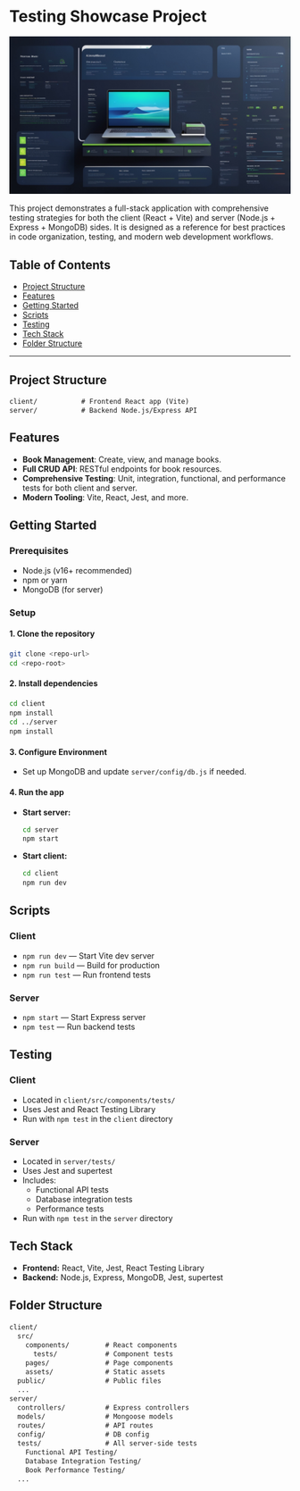# Testing Showcase Project

![Banner](./images/Test.jpg)  

This project demonstrates a full-stack application with comprehensive testing strategies for both the client (React + Vite) and server (Node.js + Express + MongoDB) sides. It is designed as a reference for best practices in code organization, testing, and modern web development workflows.

## Table of Contents
- [Project Structure](#project-structure)
- [Features](#features)
- [Getting Started](#getting-started)
- [Scripts](#scripts)
- [Testing](#testing)
- [Tech Stack](#tech-stack)
- [Folder Structure](#folder-structure)

---

## Project Structure

```
client/           # Frontend React app (Vite)
server/           # Backend Node.js/Express API
```

## Features
- **Book Management**: Create, view, and manage books.
- **Full CRUD API**: RESTful endpoints for book resources.
- **Comprehensive Testing**: Unit, integration, functional, and performance tests for both client and server.
- **Modern Tooling**: Vite, React, Jest, and more.

## Getting Started

### Prerequisites
- Node.js (v16+ recommended)
- npm or yarn
- MongoDB (for server)

### Setup

#### 1. Clone the repository
```sh
git clone <repo-url>
cd <repo-root>
```

#### 2. Install dependencies
```sh
cd client
npm install
cd ../server
npm install
```

#### 3. Configure Environment
- Set up MongoDB and update `server/config/db.js` if needed.

#### 4. Run the app
- **Start server:**
  ```sh
  cd server
  npm start
  ```
- **Start client:**
  ```sh
  cd client
  npm run dev
  ```

## Scripts

### Client
- `npm run dev` — Start Vite dev server
- `npm run build` — Build for production
- `npm run test` — Run frontend tests

### Server
- `npm start` — Start Express server
- `npm test` — Run backend tests

## Testing

### Client
- Located in `client/src/components/tests/`
- Uses Jest and React Testing Library
- Run with `npm test` in the `client` directory

### Server
- Located in `server/tests/`
- Uses Jest and supertest
- Includes:
  - Functional API tests
  - Database integration tests
  - Performance tests
- Run with `npm test` in the `server` directory

## Tech Stack
- **Frontend:** React, Vite, Jest, React Testing Library
- **Backend:** Node.js, Express, MongoDB, Jest, supertest

## Folder Structure

```
client/
  src/
    components/         # React components
      tests/            # Component tests
    pages/              # Page components
    assets/             # Static assets
  public/               # Public files
  ...
server/
  controllers/          # Express controllers
  models/               # Mongoose models
  routes/               # API routes
  config/               # DB config
  tests/                # All server-side tests
    Functional API Testing/
    Database Integration Testing/
    Book Performance Testing/
  ...
```

